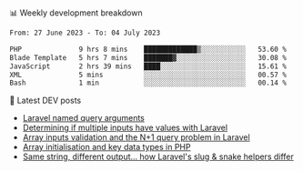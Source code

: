 📊 Weekly development breakdown
<!--START_SECTION:waka-->

```txt
From: 27 June 2023 - To: 04 July 2023

PHP              9 hrs 8 mins    █████████████▒░░░░░░░░░░░   53.60 %
Blade Template   5 hrs 7 mins    ███████▓░░░░░░░░░░░░░░░░░   30.08 %
JavaScript       2 hrs 39 mins   ████░░░░░░░░░░░░░░░░░░░░░   15.61 %
XML              5 mins          ░░░░░░░░░░░░░░░░░░░░░░░░░   00.57 %
Bash             1 min           ░░░░░░░░░░░░░░░░░░░░░░░░░   00.14 %
```

<!--END_SECTION:waka-->

📕 Latest DEV posts
<!-- BLOG-POST-LIST:START -->
- [Laravel named query arguments](https://dev.to/michaelvickersuk/laravel-named-query-arguments-28kd)
- [Determining if multiple inputs have values with Laravel](https://dev.to/michaelvickersuk/determining-if-multiple-inputs-have-values-with-laravel-km6)
- [Array inputs validation and the N+1 query problem in Laravel](https://dev.to/michaelvickersuk/array-inputs-validation-and-the-n1-query-problem-in-laravel-2agb)
- [Array initialisation and key data types in PHP](https://dev.to/michaelvickersuk/array-initialisation-and-key-data-types-in-php-1e5b)
- [Same string, different output... how Laravel&#39;s slug &amp; snake helpers differ](https://dev.to/michaelvickersuk/same-string-different-output-how-laravels-slug-snake-helpers-differ-1ccj)
<!-- BLOG-POST-LIST:END -->
